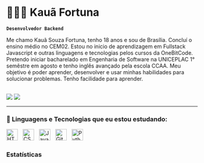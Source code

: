 # 🧑🏻‍💻 Kauã Fortuna

**`Desenvolvedor Backend`**

Me chamo Kauã Souza Fortuna, tenho 18 anos e sou de Brasília. Concluí o ensino médio no CEM02. Estou no inicio de aprendizagem em Fullstack Javascript e outras linguagens e tecnologias pelos cursos da OneBitCode. Pretendo iniciar bacharelado em Engenharia de Software na UNICEPLAC 1° semêstre em agosto e tenho inglês avançado pela escola CCAA. Meu objetivo é poder aprender, desenvolver e usar minhas habilidades para solucionar problemas. Tenho facilidade para aprender.

<!-- <p align="left">
    <a href="CANALNOYOUTUBELINK">
        <img
            alt="youtube subscribers"
            title="Inscreva-se no meu canal"
            src="https://custom-icon-badges.demolab.com/youtube/channel/subscribers/UCo-gJ8RnTn5akHqHvO55DVA?color=%23E05D44&label=Inscreva-se&logo=video&logoColor=white&style=for-the-badge&labelColor=CE4630"
     /></p>
    </a> -->
<!-- SIMBOLOS DAS LINGUAGENS ANTES -->
<!--<div style="display: inline_block"><br>
  <img align="center" alt="Kaua-Js" height="30" width="40" src="https://raw.githubusercontent.com/devicons/devicon/master/icons/javascript/javascript-plain.svg">
 <!-- <img align="center" alt="Kaua-Ts" height="30" width="40" src="https://raw.githubusercontent.com/devicons/devicon/master/icons/typescript/typescript-plain.svg">-->
 <!--<img align="center" alt="Kaua-React" height="30" width="40" src="https://raw.githubusercontent.com/devicons/devicon/master/icons/react/react-original.svg"> -->
  <!--<img align="center" alt="Kaua-HTML" height="30" width="40" src="https://raw.githubusercontent.com/devicons/devicon/master/icons/html5/html5-original.svg"> 
  <img align="center" alt="Kaua-CSS" height="30" width="40" src="https://raw.githubusercontent.com/devicons/devicon/master/icons/css3/css3-original.svg">
 <img align="center" alt="Kaua-Python" height="30" width="40" src="https://raw.githubusercontent.com/devicons/devicon/master/icons/python/python-original.svg">
</div> -->

<br>
  <!--<a href="LINKDOCANAL" target="_blank"><img src="https://img.shields.io/badge/YouTube-FF0000?style=for-the-badge&logo=youtube&logoColor=white" target="_blank"></a>-->
  <!--<a href="https://instagram.com/kauafortunakodes" target="_blank"><img src="https://img.shields.io/badge/-Instagram-%23E4405F?style=for-the-badge&logo=instagram&logoColor=white" target="_blank"></a>-->
<!-- <a href="LINKDODISCORD" target="_blank"><img src="https://img.shields.io/badge/Discord-7289DA?style=for-the-badge&logo=discord&logoColor=white" target="_blank"></a>-->
  <a href = "mailto:kauasouzafortuna@gmail.com"><img src="https://img.shields.io/badge/-Gmail-%23333?style=for-the-badge&logo=gmail&logoColor=white" target="_blank"></a>
  <a href="www.linkedin.com/in/kakadevfullstack" target="_blank"><img src="https://img.shields.io/badge/-LinkedIn-%230077B5?style=for-the-badge&logo=linkedin&logoColor=white" target="_blank"></a> 


---

### 🤖 Linguagens e Tecnologias que eu estou estudando:

<img 
    align="left" 
    alt="HTML"
    title="HTML" 
    width="30px" 
    style="padding-right: 10px;" 
    src="https://cdn.jsdelivr.net/gh/devicons/devicon@latest/icons/html5/html5-original.svg" 
/>
<img 
    align="left" 
    alt="CSS" 
    title="CSS"
    width="30px" 
    style="padding-right: 10px;" 
    src="https://cdn.jsdelivr.net/gh/devicons/devicon@latest/icons/css3/css3-original.svg" 
/>
<img 
    align="left" 
    alt="JavaScript" 
    title="JavaScript"
    width="30px" 
    style="padding-right: 10px;" 
    src="https://cdn.jsdelivr.net/gh/devicons/devicon@latest/icons/javascript/javascript-original.svg" 
/>
<!-- <img 
    align="left" 
    alt="TypeScript"
    title="TypeScript" 
    width="30px" 
    style="padding-right: 10px;" 
    src="https://cdn.jsdelivr.net/gh/devicons/devicon@latest/icons/typescript/typescript-original.svg" 
/>
<img 
    align="left" 
    alt="React"
    title="React" 
    width="30px" 
    style="padding-right: 10px;" 
    src="https://cdn.jsdelivr.net/gh/devicons/devicon@latest/icons/react/react-original.svg" 
/>
<img 
    align="left" 
    alt="Next.js" 
    title="Next.js"
    width="30px" 
    style="padding-right: 10px;" 
    src="https://cdn.jsdelivr.net/gh/devicons/devicon@latest/icons/nextjs/nextjs-original.svg" 
/>
<img 
    align="left" 
    alt="Bootstrap"
    title="Bootstrap" 
    width="30px" 
    style="padding-right: 10px;" 
    src="https://cdn.jsdelivr.net/gh/devicons/devicon@latest/icons/bootstrap/bootstrap-original.svg" 
/>
<img 
    align="left" 
    alt="JQuery" 
    title="JQuery"
    width="30px" 
    style="padding-right: 10px;" 
    src="https://cdn.jsdelivr.net/gh/devicons/devicon@latest/icons/jquery/jquery-original.svg" 
/>--> 
<img 
    align="left" 
    alt="Git" 
    title="Git"
    width="30px" 
    style="padding-right: 10px;" 
    src="https://cdn.jsdelivr.net/gh/devicons/devicon@latest/icons/git/git-original.svg" 
/>
<img 
    align="left" 
    alt="Python" 
    title="Python"
    width="30px" 
    style="padding-right: 10px;" 
    src="https://cdn.jsdelivr.net/gh/devicons/devicon@latest/icons/python/python-original.svg" 
/>

<br/>
<br/>

### Estatísticas

<!--<p>
  <img 
    align="left" 
    alt="GitHub Stats" 
    height="200" 
    style="padding-right: 10px;" 
    src="https://github-readme-stats.vercel.app/api?username=kauafortuna&show_icons=true&theme=tokyonight&include_all_commits=true&locale=pt-br" 
  />
</p>
<p>-->
<!--<p>img 
      align="left" 
      alt="GitHub Stats" 
      height="200" 
      src="https://github-readme-stats.vercel.app/api/top-langs/?username=kauafortuna&theme=tokyonight&layout=compact&custom_title=Tecnologias&langs_count=9" 
  />

</p>
